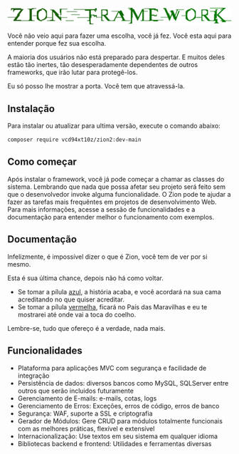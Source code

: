 ![Zion Framework](https://raw.githubusercontent.com/vcd94xt10z/zionphp/master/frontend/zion/img/zion-framework.png)

Você não veio aqui para fazer uma escolha, você já fez. Você esta aqui para entender porque fez sua escolha.

A maioria dos usuários não está preparado para despertar. E muitos deles estão tão inertes, tão desesperadamente dependentes de outros frameworks, que irão lutar para protegê-los.

Eu só posso lhe mostrar a porta. Você tem que atravessá-la.

## Instalação

Para instalar ou atualizar para ultima versão, execute o comando abaixo:

```bash
composer require vcd94xt10z/zion2:dev-main
```

## Como começar

Após instalar o framework, você já pode começar a chamar as classes do sistema. Lembrando que nada que possa afetar seu projeto será feito sem que o desenvolvedor
invoke alguma funcionalidade. O Zion pode te ajudar a fazer as tarefas mais frequêntes em projetos de desenvolvimento Web. Para mais informações, acesse a sessão de 
funcionalidades e a documentação para entender melhor o funcionamento com exemplos.

## Documentação

Infelizmente, é impossível dizer o que é Zion, você tem de ver por si mesmo. 

Esta é sua última chance, depois não há como voltar.

- Se tomar a pílula [azul](https://www.youtube.com/watch?v=dQw4w9WgXcQ), a história acaba, e você acordará na sua cama acreditando no que quiser acreditar.
- Se tomar a pílula [vermelha](https://htmlpreview.github.io/?https://github.com/vcd94xt10z/zionphp/blob/master/docs/index.html), ficará no País das Maravilhas e eu te mostrarei até onde vai a toca do coelho.

Lembre-se, tudo que ofereço é a verdade, nada mais.  

## Funcionalidades

- Plataforma para aplicações MVC com segurança e facilidade de integração
- Persistência de dados: diversos bancos como MySQL, SQLServer entre outros que serão incluidos futuramente
- Gerenciamento de E-mails: e-mails, cotas, logs
- Gerenciamento de Erros: Exceções, erros de código, erros de banco
- Segurança: WAF, suporte a SSL e criptografia
- Gerador de Módulos: Gere CRUD para módulos totalmente funcionais com as melhores práticas, flexível e extensível
- Internacionalização: Use textos em seu sistema em qualquer idioma
- Bibliotecas backend e frontend: Utilidades e ferramentas diversas